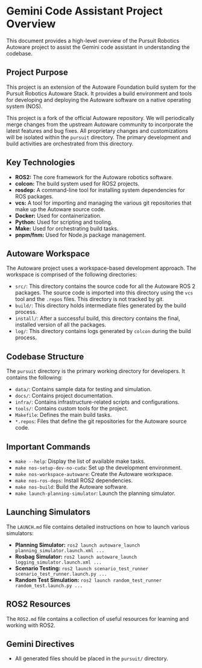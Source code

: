 # Gemini Code Assistant Project Overview

This document provides a high-level overview of the Pursuit Robotics Autoware project to assist the Gemini code assistant in understanding the codebase.

## Project Purpose

This project is an extension of the Autoware Foundation build system for the Pursuit Robotics Autoware Stack. It provides a build environment and tools for developing and deploying the Autoware software on a native operating system (NOS).

This project is a fork of the official Autoware repository. We will periodically merge changes from the upstream Autoware community to incorporate the latest features and bug fixes. All proprietary changes and customizations will be isolated within the `pursuit` directory. The primary development and build activities are orchestrated from this directory.

## Key Technologies

*   **ROS2:** The core framework for the Autoware robotics software.
*   **colcon:** The build system used for ROS2 projects.
*   **rosdep:** A command-line tool for installing system dependencies for ROS packages.
*   **vcs:** A tool for importing and managing the various git repositories that make up the Autoware source code.
*   **Docker:** Used for containerization.
*   **Python:** Used for scripting and tooling.
*   **Make:** Used for orchestrating build tasks.
*   **pnpm/fnm:** Used for Node.js package management.

## Autoware Workspace

The Autoware project uses a workspace-based development approach. The workspace is comprised of the following directories:

*   `src/`: This directory contains the source code for all the Autoware ROS 2 packages. The source code is imported into this directory using the `vcs` tool and the `.repos` files. This directory is not tracked by git.
*   `build/`: This directory holds intermediate files generated by the build process.
*   `install/`: After a successful build, this directory contains the final, installed version of all the packages.
*   `log/`: This directory contains logs generated by `colcon` during the build process.

## Codebase Structure

The `pursuit` directory is the primary working directory for developers. It contains the following:

*   `data/`: Contains sample data for testing and simulation.
*   `docs/`: Contains project documentation.
*   `infra/`: Contains infrastructure-related scripts and configurations.
*   `tools/`: Contains custom tools for the project.
*   `Makefile`: Defines the main build tasks.
*   `*.repos`: Files that define the git repositories for the Autoware source code.

## Important Commands

*   `make --help`: Display the list of available make tasks.
*   `make nos-setup-dev-no-cuda`: Set up the development environment.
*   `make nos-workspace-autoware`: Create the Autoware workspace.
*   `make nos-ros-deps`: Install ROS2 dependencies.
*   `make nos-build`: Build the Autoware software.
*   `make launch-planning-simulator`: Launch the planning simulator.

## Launching Simulators

The `LAUNCH.md` file contains detailed instructions on how to launch various simulators:

*   **Planning Simulator:** `ros2 launch autoware_launch planning_simulator.launch.xml ...`
*   **Rosbag Simulator:** `ros2 launch autoware_launch logging_simulator.launch.xml ...`
*   **Scenario Testing:** `ros2 launch scenario_test_runner scenario_test_runner.launch.py ...`
*   **Random Test Simulation:** `ros2 launch random_test_runner random_test.launch.py ...`

## ROS2 Resources

The `ROS2.md` file contains a collection of useful resources for learning and working with ROS2.

## Gemini Directives

*   All generated files should be placed in the `pursuit/` directory.
